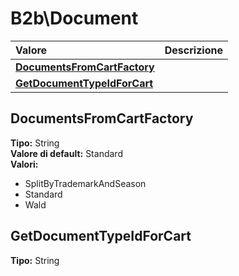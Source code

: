 # B2b\Document

| Valore| Descrizione |
| :--- | :--- |
| [**DocumentsFromCartFactory**](b2bdocument.md#documentsfromcartfactory) |  |
| [**GetDocumentTypeIdForCart**](b2bdocument.md#getdocumenttypeidforcart) |  |

## DocumentsFromCartFactory 

**Tipo:** String	 
**Valore di default:** Standard	 
**Valori:**

* SplitByTrademarkAndSeason
* Standard
* Wald

## GetDocumentTypeIdForCart 

**Tipo:** String	 



